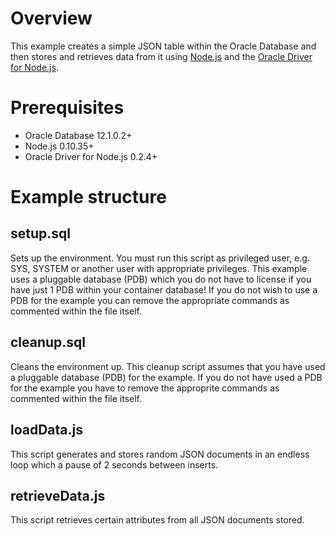 # Overview
This example creates a simple JSON table within the Oracle Database and then stores and retrieves data from it using [Node.js](http://nodejs.org) and the [Oracle Driver for Node.js](http://github.com/oracle/node-oracledb).

# Prerequisites
* Oracle Database 12.1.0.2+
* Node.js 0.10.35+
* Oracle Driver for Node.js 0.2.4+

# Example structure
## setup.sql
Sets up the environment. You must run this script as privileged user, e.g. SYS, SYSTEM or another user with appropriate privileges. This example uses a pluggable database (PDB) which you do not have to license if you have just 1 PDB within your container database! If you do not wish to use a PDB for the example you can remove the appropriate commands as commented within the file itself.
## cleanup.sql
Cleans the environment up. This cleanup script assumes that you have used a pluggable database (PDB) for the example. If you do not have used a PDB for the example you have to remove the approprite commands as commented within the file itself.
## loadData.js
This script generates and stores random JSON documents in an endless loop which a pause of 2 seconds between inserts.
## retrieveData.js
This script retrieves certain attributes from all JSON documents stored.